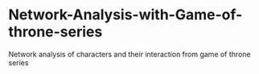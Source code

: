 # Network-Analysis-with-Game-of-throne-series
Network analysis of characters and their interaction from game of throne series

